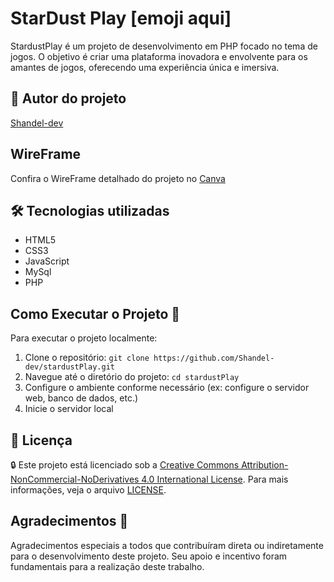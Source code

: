 # StarDust Play [emoji aqui]

StardustPlay é um projeto de desenvolvimento em PHP focado no tema de jogos. O objetivo é criar uma plataforma inovadora e envolvente para os amantes de jogos, oferecendo uma experiência única e imersiva.

## 🚀 Autor do projeto
[Shandel-dev](https://github.com/Shandel-dev)

## WireFrame
Confira o WireFrame detalhado do projeto no [Canva](algumlink.com)

## 🛠️ Tecnologias utilizadas
- HTML5
- CSS3
- JavaScript
- MySql
- PHP

## Como Executar o Projeto 🚀
Para executar o projeto localmente:
1. Clone o repositório: `git clone https://github.com/Shandel-dev/stardustPlay.git`
2. Navegue até o diretório do projeto: `cd stardustPlay`
3. Configure o ambiente conforme necessário (ex: configure o servidor web, banco de dados, etc.)
4. Inicie o servidor local

## 📄 Licença
🔒 Este projeto está licenciado sob a [Creative Commons Attribution-NonCommercial-NoDerivatives 4.0 International License](LICENSE.md). Para mais informações, veja o arquivo [LICENSE](https://github.com/Shandel-dev/stardustPlay?tab=License-1-ov-file).

## Agradecimentos 🙌
Agradecimentos especiais a todos que contribuíram direta ou indiretamente para o desenvolvimento deste projeto. Seu apoio e incentivo foram fundamentais para a realização deste trabalho.
